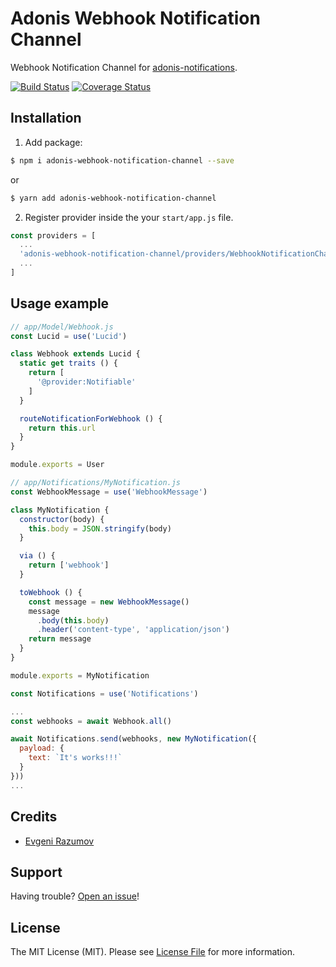 # Adonis Webhook Notification Channel

Webhook Notification Channel for [adonis-notifications](https://github.com/enniel/adonis-notifications).

[![Build Status](https://travis-ci.org/enniel/adonis-webhook-notification-channel.svg?branch=master)](https://travis-ci.org/enniel/adonis-webhook-notification-channel)
[![Coverage Status](https://coveralls.io/repos/github/enniel/adonis-webhook-notification-channel/badge.svg?branch=master)](https://coveralls.io/github/enniel/adonis-webhook-notification-channel?branch=master)

## Installation

1. Add package:

```bash
$ npm i adonis-webhook-notification-channel --save
```
or

```bash
$ yarn add adonis-webhook-notification-channel
```

2. Register provider inside the your `start/app.js` file.

```js
const providers = [
  ...
  'adonis-webhook-notification-channel/providers/WebhookNotificationChannelProvider',
  ...
]
```

## Usage example

```js
// app/Model/Webhook.js
const Lucid = use('Lucid')

class Webhook extends Lucid {
  static get traits () {
    return [
      '@provider:Notifiable'
    ]
  }

  routeNotificationForWebhook () {
    return this.url
  }
}

module.exports = User
```

```js
// app/Notifications/MyNotification.js
const WebhookMessage = use('WebhookMessage')

class MyNotification {
  constructor(body) {
    this.body = JSON.stringify(body)
  }

  via () {
    return ['webhook']
  }

  toWebhook () {
    const message = new WebhookMessage()
    message
      .body(this.body)
      .header('content-type', 'application/json')
    return message
  }
}

module.exports = MyNotification
```

```js
const Notifications = use('Notifications')

...
const webhooks = await Webhook.all()

await Notifications.send(webhooks, new MyNotification({
  payload: {
    text: `It's works!!!`
  }
}))
...

```

## Credits

- [Evgeni Razumov](https://github.com/enniel)

## Support

Having trouble? [Open an issue](https://github.com/enniel/adonis-webhook-notification-channel/issues/new)!

## License

The MIT License (MIT). Please see [License File](LICENSE.md) for more information.

